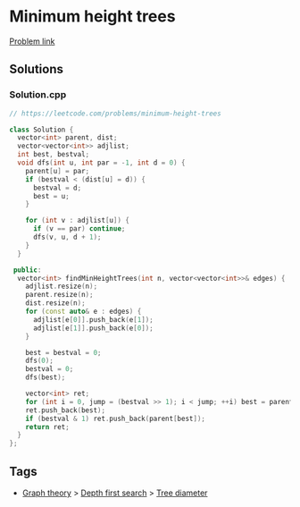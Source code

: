 # Minimum height trees

[Problem link](https://leetcode.com/problems/minimum-height-trees)

## Solutions


### Solution.cpp
```cpp
// https://leetcode.com/problems/minimum-height-trees

class Solution {
  vector<int> parent, dist;
  vector<vector<int>> adjlist;
  int best, bestval;
  void dfs(int u, int par = -1, int d = 0) {
    parent[u] = par;
    if (bestval < (dist[u] = d)) {
      bestval = d;
      best = u;
    }

    for (int v : adjlist[u]) {
      if (v == par) continue;
      dfs(v, u, d + 1);
    }
  }

 public:
  vector<int> findMinHeightTrees(int n, vector<vector<int>>& edges) {
    adjlist.resize(n);
    parent.resize(n);
    dist.resize(n);
    for (const auto& e : edges) {
      adjlist[e[0]].push_back(e[1]);
      adjlist[e[1]].push_back(e[0]);
    }

    best = bestval = 0;
    dfs(0);
    bestval = 0;
    dfs(best);

    vector<int> ret;
    for (int i = 0, jump = (bestval >> 1); i < jump; ++i) best = parent[best];
    ret.push_back(best);
    if (bestval & 1) ret.push_back(parent[best]);
    return ret;
  }
};
```
## Tags

* [Graph theory](/Collections/graph-theory.md#graph-theory) > [Depth first search](/Collections/graph-theory.md#depth-first-search) > [Tree diameter](/Collections/graph-theory.md#tree-diameter)
